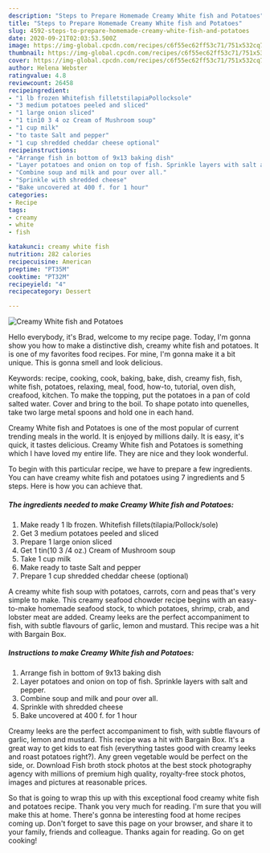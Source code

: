 ```yaml
---
description: "Steps to Prepare Homemade Creamy White fish and Potatoes"
title: "Steps to Prepare Homemade Creamy White fish and Potatoes"
slug: 4592-steps-to-prepare-homemade-creamy-white-fish-and-potatoes
date: 2020-09-21T02:03:53.500Z
image: https://img-global.cpcdn.com/recipes/c6f55ec62ff53c71/751x532cq70/creamy-white-fish-and-potatoes-recipe-main-photo.jpg
thumbnail: https://img-global.cpcdn.com/recipes/c6f55ec62ff53c71/751x532cq70/creamy-white-fish-and-potatoes-recipe-main-photo.jpg
cover: https://img-global.cpcdn.com/recipes/c6f55ec62ff53c71/751x532cq70/creamy-white-fish-and-potatoes-recipe-main-photo.jpg
author: Helena Webster
ratingvalue: 4.8
reviewcount: 26458
recipeingredient:
- "1 lb frozen Whitefish filletstilapiaPollocksole"
- "3 medium potatoes peeled and sliced"
- "1 large onion sliced"
- "1 tin10 3 4 oz Cream of Mushroom soup"
- "1 cup milk"
- "to taste Salt and pepper"
- "1 cup shredded cheddar cheese optional"
recipeinstructions:
- "Arrange fish in bottom of 9x13 baking dish"
- "Layer potatoes and onion on top of fish. Sprinkle layers with salt and pepper."
- "Combine soup and milk and pour over all."
- "Sprinkle with shredded cheese"
- "Bake uncovered at 400 f. for 1 hour"
categories:
- Recipe
tags:
- creamy
- white
- fish

katakunci: creamy white fish 
nutrition: 282 calories
recipecuisine: American
preptime: "PT35M"
cooktime: "PT32M"
recipeyield: "4"
recipecategory: Dessert

---
```



![Creamy White fish and Potatoes](https://img-global.cpcdn.com/recipes/c6f55ec62ff53c71/751x532cq70/creamy-white-fish-and-potatoes-recipe-main-photo.jpg)

Hello everybody, it's Brad, welcome to my recipe page. Today, I'm gonna show you how to make a distinctive dish, creamy white fish and potatoes. It is one of my favorites food recipes. For mine, I'm gonna make it a bit unique. This is gonna smell and look delicious.

Keywords: recipe, cooking, cook, baking, bake, dish, creamy fish, fish, white fish, potatoes, relaxing, meal, food, how-to, tutorial, oven dish, creafood, kitchen. To make the topping, put the potatoes in a pan of cold salted water. Cover and bring to the boil. To shape potato into quenelles, take two large metal spoons and hold one in each hand.

Creamy White fish and Potatoes is one of the most popular of current trending meals in the world. It is enjoyed by millions daily. It is easy, it's quick, it tastes delicious. Creamy White fish and Potatoes is something which I have loved my entire life. They are nice and they look wonderful.


To begin with this particular recipe, we have to prepare a few ingredients. You can have creamy white fish and potatoes using 7 ingredients and 5 steps. Here is how you can achieve that.

<!--inarticleads1-->

##### The ingredients needed to make Creamy White fish and Potatoes:

1. Make ready 1 lb frozen. Whitefish fillets(tilapia/Pollock/sole)
1. Get 3 medium potatoes peeled and sliced
1. Prepare 1 large onion sliced
1. Get 1 tin(10 3 /4 oz.) Cream of Mushroom soup
1. Take 1 cup milk
1. Make ready to taste Salt and pepper
1. Prepare 1 cup shredded cheddar cheese (optional)


A creamy white fish soup with potatoes, carrots, corn and peas that&#39;s very simple to make. This creamy seafood chowder recipe begins with an easy-to-make homemade seafood stock, to which potatoes, shrimp, crab, and lobster meat are added. Creamy leeks are the perfect accompaniment to fish, with subtle flavours of garlic, lemon and mustard. This recipe was a hit with Bargain Box. 

<!--inarticleads2-->

##### Instructions to make Creamy White fish and Potatoes:

1. Arrange fish in bottom of 9x13 baking dish
1. Layer potatoes and onion on top of fish. Sprinkle layers with salt and pepper.
1. Combine soup and milk and pour over all.
1. Sprinkle with shredded cheese
1. Bake uncovered at 400 f. for 1 hour


Creamy leeks are the perfect accompaniment to fish, with subtle flavours of garlic, lemon and mustard. This recipe was a hit with Bargain Box. It&#39;s a great way to get kids to eat fish (everything tastes good with creamy leeks and roast potatoes right?). Any green vegetable would be perfect on the side, or. Download Fish broth stock photos at the best stock photography agency with millions of premium high quality, royalty-free stock photos, images and pictures at reasonable prices. 

So that is going to wrap this up with this exceptional food creamy white fish and potatoes recipe. Thank you very much for reading. I'm sure that you will make this at home. There's gonna be interesting food at home recipes coming up. Don't forget to save this page on your browser, and share it to your family, friends and colleague. Thanks again for reading. Go on get cooking!
